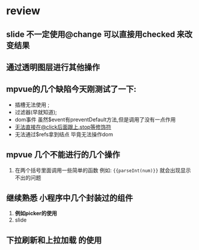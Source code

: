 # review

## slide 不一定使用@change  可以直接用checked 来改变结果 

## 通过透明图层进行其他操作

## mpvue的几个缺陷今天刚测试了一下:

* 插槽无法使用 ;
* 过滤器(早就知道);
* dom事件  虽然$event有preventDefault方法,但是调用了没有一点作用
* 无法直接在@click后面跟上.stop等修饰符
* 无法通过$refs拿到结点 毕竟无法操作dom
<!-- ###array的一些方法 -->
## mpvue 几个不能进行的几个操作

1. 在两个括号里面调用一些简单的函数 例如: ``` {{parseInt(num)}} ``` 就会出现显示不出的问题

## 继续熟悉 小程序中几个封装过的组件  

1. **例如picker的使用**
2. slide

## 下拉刷新和上拉加载 的使用
